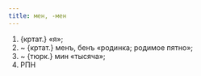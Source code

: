 ```yaml
---
title: мен, -мен
---
```


1. {кртат.} «я»;
2. ~ {кртат.} менъ, бенъ «родинка; родимое пятно»;
3. ~ {тюрк.} мин «тысяча»;
4. РПН
